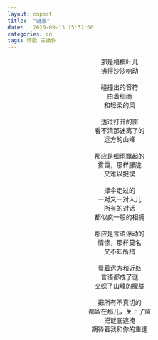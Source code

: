 ```yaml
---
layout: cnpost
title:  "谜底"
date:   2020-09-13 15:52:00
categories: cn
tags: 诗歌 三歳作
---
```



<center>
那是梧桐叶儿<br>
拂得沙沙响动<br>
<br>
碰撞出的音符<br>
由着细雨<br>
和轻柔的风<br>
<br>
透过打开的窗<br>
看不清那迷离了的<br>
远方的山峰<br>
<br>
那应是细雨飘起的<br>
雾霭，那样朦胧<br>
又难以捉摸<br>
<br>
撑伞走过的<br>
一对又一对人儿<br>
所有的对话<br>
都似疯一般的相拥<br>
<br>
那应是言语浮动的<br>
情愫，那样莫名<br>
又不知所措<br>
<br>
看着远方和近处<br>
言语都成了谜<br>
交织了山峰的朦胧<br>
<br>
把所有不真切的<br>
都留在那儿，关上了窗<br>
把谜底遮掩<br>
期待着我和你的重逢<br>
</center>
